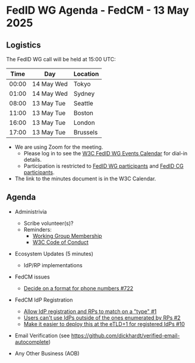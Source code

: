 # FedID WG Agenda - FedCM - 13 May 2025

## Logistics

The FedID WG call will be held at 15:00 UTC:

| Time         | Day    | Location      |
| ------------ | ------ | ------------- |
| 00:00 | 14 May Wed | Tokyo         |
| 01:00 | 14 May Wed | Sydney        |
| 08:00 | 13 May Tue | Seattle       |
| 11:00 | 13 May Tue | Boston        |
| 16:00 | 13 May Tue | London        |
| 17:00 | 13 May Tue | Brussels      |


* We are using Zoom for the meeting.
    * Please log in to see the [W3C FedID WG Events Calendar](https://www.w3.org/groups/wg/fedid/calendar/) for dial-in details. 
    * Participation is restricted to [FedID WG participants](https://www.w3.org/groups/wg/fedid/participants/) and [FedID CG participants](https://www.w3.org/groups/cg/fed-id/participants/).
* The link to the minutes document is in the W3C Calendar. 

## Agenda

* Administrivia
  * Scribe volunteer(s)?
  * Reminders: 
     * [Working Group Membership](https://www.w3.org/groups/wg/fedid/)
     * [W3C Code of Conduct](https://www.w3.org/policies/code-of-conduct/)

* Ecosystem Updates (5 minutes)
   * IdP/RP implementations
     
* FedCM issues
   * [Decide on a format for phone numbers #722](https://github.com/w3c-fedid/FedCM/issues/722)

* FedCM IdP Registration 
  * [Allow IdP registration and RPs to match on a "type" #1](https://github.com/w3c-fedid/idp-registration/issues/1)
  * [Users can't use IdPs outside of the ones enumerated by RPs #2](https://github.com/w3c-fedid/idp-registration/issues/2)
  * [Make it easier to deploy this at the eTLD+1 for registered IdPs #10](https://github.com/w3c-fedid/idp-registration/issues/10)

* Email Verification (see <https://github.com/dickhardt/verified-email-autocomplete>)

* Any Other Business (AOB)